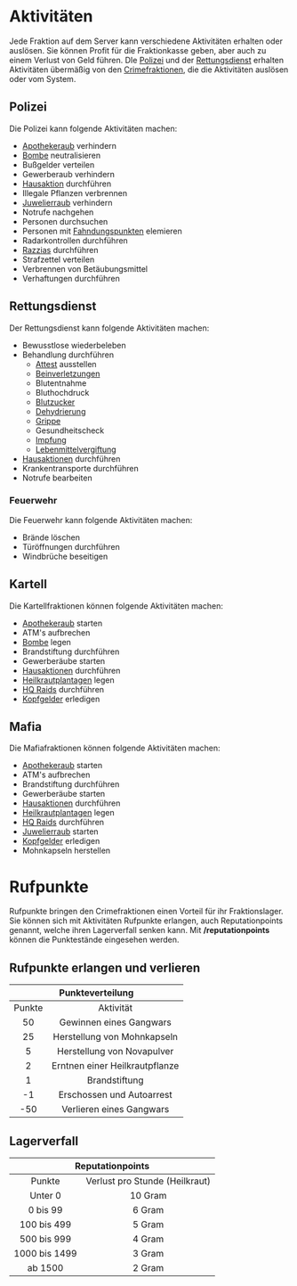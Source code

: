 # Aktivitäten

Jede Fraktion auf dem Server kann verschiedene Aktivitäten erhalten oder auslösen. Sie können Profit für die Fraktionkasse geben, aber auch zu einem Verlust von Geld führen.
DIe [Polizei](../../pages/fraktionen/polizei.md) und der [Rettungsdienst](../../pages/fraktionen/rettungsdienst.md) erhalten Aktivitäten übermäßig von den [Crimefraktionen](../../pages/fraktionen/allgemein.md), die die Aktivitäten auslösen oder vom System.


## Polizei
Die Polizei kann folgende Aktivitäten machen:

* [Apothekeraub](../../pages/fraktionen/apothekenraub.md) verhindern
* [Bombe](../../pages/fraktionen/bomben.md) neutralisieren
* Bußgelder verteilen
* Gewerberaub verhindern
* [Hausaktion](../../pages/fraktionen/hausaktionen.md) durchführen
* Illegale Pflanzen verbrennen
* [Juwelierraub](../../pages/fraktionen/juwelierraub.md) verhindern
* Notrufe nachgehen
* Personen durchsuchen
* Personen mit [Fahndungspunkten](../../pages/allgemein/fahndungspunkte.md) elemieren
* Radarkontrollen durchführen
* [Razzias](../../pages/fraktionen/hqraids.md) durchführen
* Strafzettel verteilen
* Verbrennen von Betäubungsmittel
* Verhaftungen durchführen
  

## Rettungsdienst
Der Rettungsdienst kann folgende Aktivitäten machen:

- Bewusstlose wiederbeleben
- Behandlung durchführen
    - [Attest](../../pages/krankheiten/rezepte.md) ausstellen
    - [Beinverletzungen](../../pages/krankheiten/beinverletzungen.md)
    - Blutentnahme
    - Bluthochdruck
    - [Blutzucker](../../pages/krankheiten/blutzucker.md)
    - [Dehydrierung](../../pages/krankheiten/dehydration.md)
    - [Grippe](../../pages/krankheiten/grippe.md)
    - Gesundheitscheck
    - [Impfung](../../pages/krankheiten/impfung.md)
    - [Lebenmittelvergiftung](../../pages/krankheiten/lebensmittelvergiftung.md)
- [Hausaktionen](../../pages/fraktionen/hausaktionen.md) durchführen
- Krankentransporte durchführen
- Notrufe bearbeiten

### Feuerwehr  
Die Feuerwehr kann folgende Aktivitäten machen:

- Brände löschen
- Türöffnungen durchführen
- Windbrüche beseitigen


## Kartell

Die Kartellfraktionen können folgende Aktivitäten machen:

* [Apothekeraub](../../pages/fraktionen/apothekenraub.md) starten
* ATM's aufbrechen
* [Bombe](../../pages/fraktionen/bomben.md) legen
* Brandstiftung durchführen
* Gewerberäube starten
* [Hausaktionen](../../pages/fraktionen/hausaktionen.md) durchführen
* [Heilkrautplantagen](../../pages/pflanzen/heilkraut.md) legen
* [HQ Raids](../../pages/fraktionen/hqraids.md) durchführen
* [Kopfgelder](../../pages/fraktionen/kopfgeld.md) erledigen


## Mafia

Die Mafiafraktionen können folgende Aktivitäten machen:

* [Apothekeraub](../../pages/fraktionen/apothekenraub.md) starten
* ATM's aufbrechen
* Brandstiftung durchführen
* Gewerberäube starten
* [Hausaktionen](../../pages/fraktionen/hausaktionen.md) durchführen
* [Heilkrautplantagen](../../pages/pflanzen/heilkraut.md) legen
* [HQ Raids](../../pages/fraktionen/hqraids.md) durchführen
* [Juwelierraub](../../pages/fraktionen/juwelierraub.md) starten
* [Kopfgelder](../../pages/fraktionen/kopfgeld.md) erledigen
* Mohnkapseln herstellen


# Rufpunkte

Rufpunkte bringen den Crimefraktionen einen Vorteil für ihr Fraktionslager. Sie können sich mit Aktivitäten Rufpunkte erlangen, auch Reputationpoints genannt, welche ihren Lagerverfall senken kann. Mit **/reputationpoints** können die Punktestände eingesehen werden.

## Rufpunkte erlangen und verlieren

<table>
  <thead>
    <tr>
      <th colspan=2 align="center">Punkteverteilung</th>
    </tr>
  </thead>
  <tbody>
    <tr>
      <td align="center">Punkte</td>
      <td align="center">Aktivität</td>
    </tr>
    <tr>
      <td align="center">50</td>
      <td align="center">Gewinnen eines Gangwars</td>
    </tr>
    <tr>
      <td align="center">25</td>
      <td align="center">Herstellung von Mohnkapseln</td>
    </tr>
    <tr>
      <td align="center">5</td>
      <td align="center">Herstellung von Novapulver</td>
    </tr>
    <tr>
      <td align="center">2</td>
      <td align="center">Erntnen einer Heilkrautpflanze</td>
    </tr>
    <tr>
      <td align="center">1</td>
      <td align="center">Brandstiftung</td>
    </tr>
    <tr>
      <td align="center">-1</td>
      <td align="center">Erschossen und Autoarrest</td>
    </tr>
    <tr>
      <td align="center">-50</td>
      <td align="center">Verlieren eines Gangwars</td>
    </tr>
  </tbody>
</table>

## Lagerverfall

<table>
  <thead>
    <tr>
      <th colspan=2 align="center">Reputationpoints</th>
    </tr>
  </thead>
  <tbody>
    <tr>
      <td align="center" >Punkte</td>
      <td align="center" >Verlust pro Stunde (Heilkraut)</td>
    </tr>
    <tr>
      <td align="center" >Unter 0</td>
      <td align="center" >10 Gram</td>
    </tr>
    <tr>
      <td align="center" >0 bis 99</td>
      <td align="center" >6 Gram</td>
    </tr>
    <tr>
      <td align="center" >100 bis 499</td>
      <td align="center" >5 Gram</td>
    </tr>
    <tr>
      <td align="center" >500 bis 999</td>
      <td align="center" >4 Gram</td>
    </tr>
    <tr>
      <td align="center" >1000 bis 1499</td>
      <td align="center" >3 Gram</td>
    </tr>
    <tr>
      <td align="center" >ab 1500</td>
      <td align="center" >2 Gram</td>
    </tr> 
  </tbody>
</table>






